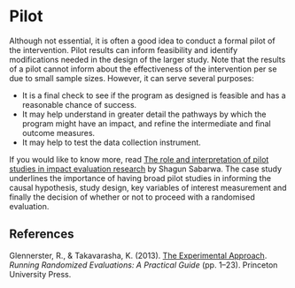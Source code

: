 # Pilot

Although not essential, it is often a good idea to conduct a formal pilot of the intervention. Pilot results can inform feasibility and identify modifications needed in the design of the larger study. Note that the results of a pilot cannot inform about the effectiveness of the intervention per se due to small sample sizes. However, it can serve several purposes:

- It is a final check to see if the program as designed is feasible and has a reasonable chance of success.
- It may help understand in greater detail the pathways by which the program might have an impact, and refine the intermediate and final outcome measures.
- It may help to test the data collection instrument.

If you would like to know more, read [The role and interpretation of pilot studies in impact evaluation research](https://3ieimpact.org/sites/default/files/2019-02/3ie-dss-september-shagun.pdf) by Shagun Sabarwa. The case study underlines the importance of having broad pilot studies in informing the causal hypothesis, study design, key variables of interest measurement and finally the decision of whether or not to proceed with a randomised evaluation.

## References

Glennerster, R., & Takavarasha, K. (2013). [The Experimental Approach](https://doi-org.ezproxy.lib.uts.edu.au/10.2307/j.ctt4cgd52.5). *Running Randomized Evaluations: A Practical Guide* (pp. 1–23). Princeton University Press.

